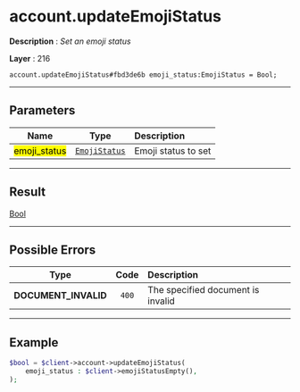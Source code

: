 # account.updateEmojiStatus

**Description** : *Set an emoji status*

**Layer** : 216

```tl
account.updateEmojiStatus#fbd3de6b emoji_status:EmojiStatus = Bool;
```

---

## Parameters

| Name | Type | Description |
| :---: | :---: | :--- |
| <mark>emoji_status</mark> | [`EmojiStatus`](type/EmojiStatus) | Emoji status to set |

---

## Result

[Bool](type/Bool)

---

## Possible Errors

| Type | Code | Description |
| :---: | :---: | :--- |
| **DOCUMENT_INVALID** | `400` | The specified document is invalid |

---

## Example

```php
$bool = $client->account->updateEmojiStatus(
	emoji_status : $client->emojiStatusEmpty(),
);
```